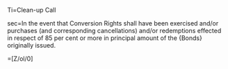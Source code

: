 Ti=Clean-up Call

sec=In the event that Conversion Rights shall have been exercised and/or purchases (and corresponding cancellations) and/or redemptions effected in respect of 85 per cent or more in principal amount of the {Bonds} originally issued.

=[Z/ol/0]
